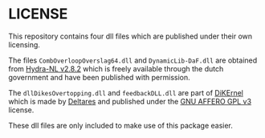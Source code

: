 # LICENSE

This repository contains four dll files which are published under their own licensing.

The files `CombOverloopOverslag64.dll` and `DynamicLib-DaF.dll` are obtained from [Hydra-NL v2.8.2](https://iplo.nl/thema/water/applicaties-modellen/waterveiligheidsmodellen/hydra-nl/) which is freely available through the dutch government and have been published with permission.

The `dllDikesOvertopping.dll` and `feedbackDLL.dll` are part of [DiKErnel](https://github.com/Deltares/DiKErnel) which is made by [Deltares](https://www.deltares.nl/en) and published under the
[GNU AFFERO GPL v3](https://github.com/Deltares/DiKErnel/blob/master/Licenses/Deltares/DikesOvertopping.LICENSE) license.

These dll files are only included to make use of this package easier.
